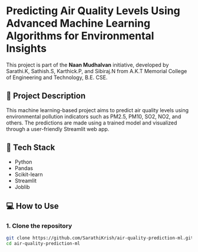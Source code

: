 # Predicting Air Quality Levels Using Advanced Machine Learning Algorithms for Environmental Insights

This project is part of the **Naan Mudhalvan** initiative, developed by Sarathi.K, Sathish.S, Karthick.P, and Sibiraj.N from A.K.T Memorial College of Engineering and Technology, B.E. CSE.

## 📌 Project Description

This machine learning-based project aims to predict air quality levels using environmental pollution indicators such as PM2.5, PM10, SO2, NO2, and others. The predictions are made using a trained model and visualized through a user-friendly Streamlit web app.

## 🚀 Tech Stack

- Python
- Pandas
- Scikit-learn
- Streamlit
- Joblib

## 💻 How to Use

### 1. Clone the repository
```bash
git clone https://github.com/SarathiKrish/air-quality-prediction-ml.git
cd air-quality-prediction-ml
